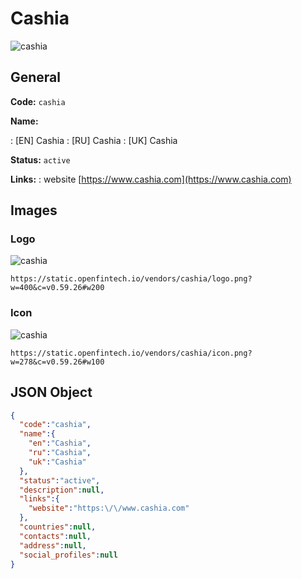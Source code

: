 
# Cashia 
![cashia](https://static.openfintech.io/vendors/cashia/logo.png?w=400&c=v0.59.26#w200)  

## General 
 
**Code:** `cashia` 
 
**Name:** 
 
:	[EN] Cashia 
:	[RU] Cashia 
:	[UK] Cashia 
 
**Status:** `active` 
 
**Links:** 
: website [https://www.cashia.com](https://www.cashia.com) 
 

## Images 

### Logo 
 
![cashia](https://static.openfintech.io/vendors/cashia/logo.png?w=400&c=v0.59.26#w200)  

```
https://static.openfintech.io/vendors/cashia/logo.png?w=400&c=v0.59.26#w200
```  

### Icon 
 
![cashia](https://static.openfintech.io/vendors/cashia/icon.png?w=278&c=v0.59.26#w100)  

```
https://static.openfintech.io/vendors/cashia/icon.png?w=278&c=v0.59.26#w100
```  

## JSON Object 

```json
{
  "code":"cashia",
  "name":{
    "en":"Cashia",
    "ru":"Cashia",
    "uk":"Cashia"
  },
  "status":"active",
  "description":null,
  "links":{
    "website":"https:\/\/www.cashia.com"
  },
  "countries":null,
  "contacts":null,
  "address":null,
  "social_profiles":null
}
```  
